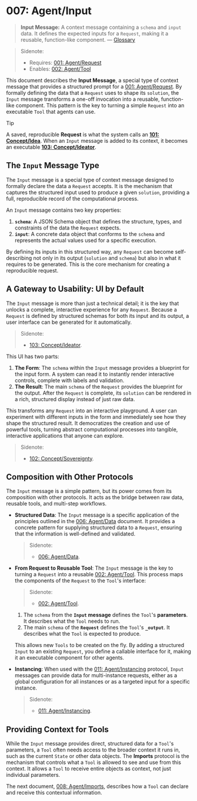 # 007: Agent/Input

> **Input Message:** A context message containing a `schema` and `input` data. It defines the expected inputs for a `Request`, making it a reusable, function-like component. — [Glossary](./000_glossary.md)

> Sidenote:
>
> - Requires: [001: Agent/Request](./001_agent_request.md)
> - Enables: [002: Agent/Tool](./002_agent_tool.md)

This document describes the **Input Message**, a special type of context message that provides a structured prompt for a [001: Agent/Request](./001_agent_request.md). By formally defining the data that a `Request` uses to shape its `solution`, the `Input` message transforms a one-off invocation into a reusable, function-like component. This pattern is the key to turning a simple `Request` into an executable `Tool` that agents can use.

> [!TIP]
> A saved, reproducible **Request** is what the system calls an **[101: Concept/Idea](./101_concept_idea.md)**. When an `Input` message is added to its context, it becomes an executable **[103: Concept/Ideator](./103_concept_ideator.md)**.

## The `Input` Message Type

The `Input` message is a special type of context message designed to formally declare the data a `Request` accepts. It is the mechanism that captures the structured input used to produce a given `solution`, providing a full, reproducible record of the computational process.

An `Input` message contains two key properties:

1.  **`schema`**: A JSON Schema object that defines the structure, types, and constraints of the data the `Request` expects.
2.  **`input`**: A concrete data object that conforms to the `schema` and represents the actual values used for a specific execution.

By defining its inputs in this structured way, any `Request` can become self-describing not only in its output (`solution` and `schema`) but also in what it requires to be generated. This is the core mechanism for creating a reproducible request.

## A Gateway to Usability: UI by Default

The `Input` message is more than just a technical detail; it is the key that unlocks a complete, interactive experience for any `Request`. Because a `Request` is defined by structured schemas for both its input and its output, a user interface can be generated for it automatically.

> Sidenote:
>
> - [103: Concept/Ideator](./103_concept_ideator.md).

This UI has two parts:

1.  **The Form**: The `schema` within the `Input` message provides a blueprint for the input form. A system can read it to instantly render interactive controls, complete with labels and validation.
2.  **The Result**: The main `schema` of the `Request` provides the blueprint for the output. After the `Request` is complete, its `solution` can be rendered in a rich, structured display instead of just raw data.

This transforms any `Request` into an interactive playground. A user can experiment with different inputs in the form and immediately see how they shape the structured result. It democratizes the creation and use of powerful tools, turning abstract computational processes into tangible, interactive applications that anyone can explore.

> Sidenote:
>
> - [102: Concept/Sovereignty](./102_concept_sovereignty.md).

## Composition with Other Protocols

The `Input` message is a simple pattern, but its power comes from its composition with other protocols. It acts as the bridge between raw data, reusable tools, and multi-step workflows.

- **Structured Data**: The `Input` message is a specific application of the principles outlined in the [006: Agent/Data](./006_agent_data.md) document. It provides a concrete pattern for supplying structured data to a `Request`, ensuring that the information is well-defined and validated.

  > Sidenote:
  >
  > - [006: Agent/Data](./006_agent_data.md).

- **From Request to Reusable Tool**: The `Input` message is the key to turning a `Request` into a reusable [002: Agent/Tool](./002_agent_tool.md). This process maps the components of the `Request` to the `Tool`'s interface:

  > Sidenote:
  >
  > - [002: Agent/Tool](./002_agent_tool.md).
  1. The `schema` from the **`Input` message** defines the `Tool`'s **parameters**. It describes what the `Tool` needs to run.
  2. The main `schema` of the **`Request`** defines the `Tool`'s **`_output`**. It describes what the `Tool` is expected to produce.

  This allows new `Tools` to be created on the fly. By adding a structured `Input` to an existing `Request`, you define a callable interface for it, making it an executable component for other agents.

- **Instancing**: When used with the [011: Agent/Instancing](./011_agent_instancing.md) protocol, `Input` messages can provide data for multi-instance requests, either as a global configuration for all instances or as a targeted input for a specific instance.
  > Sidenote:
  >
  > - [011: Agent/Instancing](./011_agent_instancing.md).

## Providing Context for Tools

While the `Input` message provides direct, structured data for a `Tool`'s parameters, a `Tool` often needs access to the broader context it runs in, such as the current `State` or other data objects. The **Imports** protocol is the mechanism that controls what a `Tool` is allowed to see and use from this context. It allows a `Tool` to receive entire objects as context, not just individual parameters.

The next document, [008: Agent/Imports](./008_agent_imports.md), describes how a `Tool` can declare and receive this contextual information.
